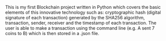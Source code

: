 This is my first Blockchain project written in Python which covers the basic elements of this innovative technology such as: cryptographic hash (digital signature of each transaction) generated by the SHA256 algorithm, transaction, sender, receiver and the timestamp of each transaction. 
The user is able to make a transaction using the command line (e.g. A sent 7 coins to B) which is then stored in a .json file.
